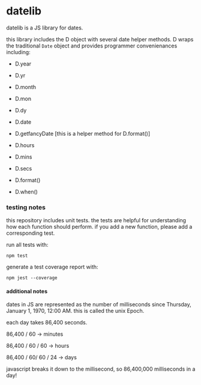# datelib

datelib is a JS library for dates.

this library includes the D object with several date helper methods. D wraps the traditional `Date` object and provides programmer convenienances including:

- D.year

- D.yr

- D.month

- D.mon

- D.dy

- D.date

- D.getfancyDate [this is a helper method for D.format()]

- D.hours

- D.mins

- D.secs

- D.format()

- D.when()

### testing notes

this repository includes unit tests. the tests are helpful for understanding how each function should perform. if you add a new function, please add a corresponding test.

run all tests with:

`npm test`

generate a test coverage report with:

`npm jest --coverage`

#### additional notes

dates in JS are represented as the number of milliseconds since Thursday, January 1, 1970, 12:00 AM. this is called the unix Epoch.

each day takes 86,400 seconds.

86,400 / 60 -> minutes

86,400 / 60 / 60 -> hours

86,400 / 60/ 60 / 24 -> days

javascript breaks it down to the millisecond, so 86,400,000 milliseconds in a day!
